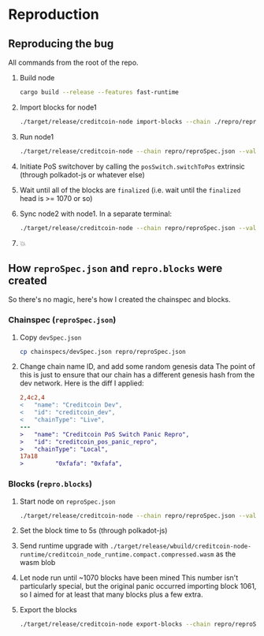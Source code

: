 # Reproduction

## Reproducing the bug

All commands from the root of the repo.

1. Build node

    ```bash
    cargo build --release --features fast-runtime
    ```

2. Import blocks for node1

    ```bash
    ./target/release/creditcoin-node import-blocks --chain ./repro/reproSpec.json --base-path ./repro/chaindata/node1 --state-pruning archive --blocks-pruning archive --database paritydb ./repro/repro.block
    ```

3. Run node1

    ```bash
    ./target/release/creditcoin-node --chain repro/reproSpec.json --validator --alice --mining-threads 1 --mining-key 5GrwvaEF5zXb26Fz9rcQpDWS57CtERHpNehXCPcNoHGKutQY --pruning archive --node-key 844794b5f1da387970d769debc3a30f729f3515841121ccecebed2582723e04d --base-path ./repro/chaindata/node1
    ```

4. Initiate PoS switchover by calling the `posSwitch.switchToPos` extrinsic (through polkadot-js or whatever else)

5. Wait until all of the blocks are `finalized` (i.e. wait until the `finalized` head is >= 1070 or so)

6. Sync node2 with node1. In a separate terminal:

    ```bash
    ./target/release/creditcoin-node --chain repro/reproSpec.json --validator --mining-threads 1 --base-path ./repro/chaindata/node2 --rpc-cors=all --mining-key 5GrwvaEF5zXb26Fz9rcQpDWS57CtERHpNehXCPcNoHGKutQY --bootnodes '/ip4/127.0.0.1/tcp/30333/p2p/12D3KooWSrv5vZAh2Xr97BpyHLZ8scGqcaPr8CLYvm4EVtLwKiXy' --port 30334 --ws-port 9945 --rpc-port 9934 --pruning archive
    ```

7. 💥

## How `reproSpec.json` and `repro.blocks` were created

So there's no magic, here's how I created the chainspec and blocks.

### Chainspec (`reproSpec.json`)

1. Copy `devSpec.json`

    ```bash
    cp chainspecs/devSpec.json repro/reproSpec.json
    ```

2. Change chain name ID, and add some random genesis data
    The point of this is just to ensure that our chain has a different genesis hash from the dev network.
    Here is the diff I applied:

    ```diff
    2,4c2,4
    <   "name": "Creditcoin Dev",
    <   "id": "creditcoin_dev",
    <   "chainType": "Live",
    ---
    >   "name": "Creditcoin PoS Switch Panic Repro",
    >   "id": "creditcoin_pos_panic_repro",
    >   "chainType": "Local",
    17a18
    >         "0xfafa": "0xfafa",
    ```

### Blocks (`repro.blocks`)

1. Start node on `reproSpec.json`

    ```bash
    ./target/release/creditcoin-node --chain repro/reproSpec.json --validator --alice --mining-threads 1 --mining-key 5GsNKWrzHCPw1urznfdoHsrv1oDT1GxD7gpjvkR9LKibWTHh --pruning archive --node-key 844794b5f1da387970d769debc3a30f729f3515841121ccecebed2582723e04d --base-path ./repro/chaindata/node1
    ```

2. Set the block time to 5s (through polkadot-js)
3. Send runtime upgrade with `./target/release/wbuild/creditcoin-node-runtime/creditcoin_node_runtime.compact.compressed.wasm` as the wasm blob
4. Let node run until ~1070 blocks have been mined
    This number isn't particularly special, but the original panic occurred importing block 1061, so I aimed
    for at least that many blocks plus a few extra.

5. Export the blocks

    ```bash
    ./target/release/creditcoin-node export-blocks --chain repro/reproSpec.json --blocks-pruning archive --state-pruning archive --database paritydb repro/repro.blocks
    ```

